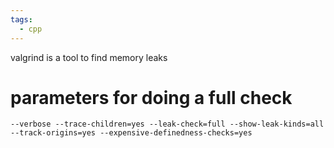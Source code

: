 ```yaml
---
tags:
  - cpp
---
```

valgrind is a tool to find memory leaks

# parameters for doing a full check
```
--verbose --trace-children=yes --leak-check=full --show-leak-kinds=all --track-origins=yes --expensive-definedness-checks=yes
```
